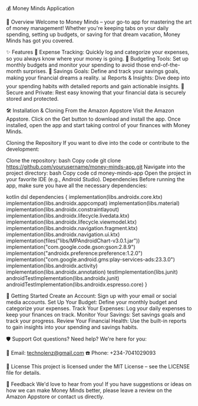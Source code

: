 💰 Money Minds Application

🧠 Overview
Welcome to Money Minds – your go-to app for mastering the art of money management! Whether you're keeping tabs on your daily spending, setting up budgets, or saving for that dream vacation, Money Minds has got you covered.

✨ Features
🚀 Expense Tracking: Quickly log and categorize your expenses, so you always know where your money is going.
🎯 Budgeting Tools: Set up monthly budgets and monitor your spending to avoid those end-of-the-month surprises.
💪 Savings Goals: Define and track your savings goals, making your financial dreams a reality.
📊 Reports & Insights: Dive deep into your spending habits with detailed reports and gain actionable insights.
🔐 Secure and Private: Rest easy knowing that your financial data is securely stored and protected.


🛠️ Installation & Cloning
From the Amazon Appstore
Visit the Amazon Appstore.
Click on the Get button to download and install the app.
Once installed, open the app and start taking control of your finances with Money Minds.


Cloning the Repository
If you want to dive into the code or contribute to the development:

Clone the repository:
bash
Copy code
git clone https://github.com/yourusername/money-minds-app.git
Navigate into the project directory:
bash
Copy code
cd money-minds-app
Open the project in your favorite IDE (e.g., Android Studio).
Dependencies
Before running the app, make sure you have all the necessary dependencies:

kotlin dsl
dependencies {
    implementation(libs.androidx.core.ktx)
    implementation(libs.androidx.appcompat)
    implementation(libs.material)
    implementation(libs.androidx.constraintlayout)
    implementation(libs.androidx.lifecycle.livedata.ktx)
    implementation(libs.androidx.lifecycle.viewmodel.ktx)
    implementation(libs.androidx.navigation.fragment.ktx)
    implementation(libs.androidx.navigation.ui.ktx)
    implementation(files("libs/MPAndroidChart-v3.0.1.jar"))
    implementation("com.google.code.gson:gson:2.8.9")
    implementation("androidx.preference:preference:1.2.0")
    implementation("com.google.android.gms:play-services-ads:23.3.0")
    implementation(libs.androidx.activity)
    implementation(libs.androidx.annotation)
    testImplementation(libs.junit)
    androidTestImplementation(libs.androidx.junit)
    androidTestImplementation(libs.androidx.espresso.core)
}


🚀 Getting Started
Create an Account: Sign up with your email or social media accounts.
Set Up Your Budget: Define your monthly budget and categorize your expenses.
Track Your Expenses: Log your daily expenses to keep your finances on track.
Monitor Your Savings: Set savings goals and track your progress.
Review Your Financial Health: Use the built-in reports to gain insights into your spending and savings habits.


🛡️ Support
Got questions? Need help? We're here for you:

📧 Email: technolenz@gmail.com
☎️ Phone: +234-7041029093

📄 License
This project is licensed under the MIT License – see the LICENSE file for details.

🎉 Feedback
We'd love to hear from you! If you have suggestions or ideas on how we can make Money Minds better, please leave a review on the Amazon Appstore or contact us directly.
